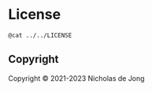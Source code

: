 # License

```text
@cat ../../LICENSE
```

## Copyright
Copyright &copy; 2021-2023 Nicholas de Jong
